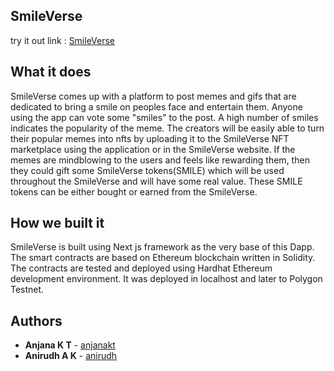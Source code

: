 ## SmileVerse

try it out link : [SmileVerse](https://smile-verse.vercel.app/)
 
## What it does
SmileVerse comes up with a platform to post memes and gifs that are dedicated to bring a smile on peoples face and entertain them. Anyone using the app can vote some "smiles" to the post. A high number of smiles indicates the popularity of the meme.
The creators will be easily able to turn their popular memes into nfts by uploading it to the SmileVerse NFT marketplace using the application or in the SmileVerse website.
If the memes are mindblowing to the users and feels like rewarding them, then they could gift some SmileVerse tokens(SMILE) which will be used throughout the SmileVerse and will have some real value. These SMILE tokens can be either bought or earned from the SmileVerse.

## How we built it
SmileVerse is built using Next js framework as the very base of this Dapp. The smart contracts are based on Ethereum blockchain written in Solidity. The contracts are tested and deployed using Hardhat Ethereum development environment. It was deployed in localhost and later to Polygon Testnet.


## Authors

- **Anjana K T**  - [anjanakt](https://github.com/anjana-kt)
- **Anirudh A K** - [anirudh](https://github.com/AnirudhAK07)

